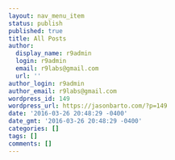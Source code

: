```yaml
---
layout: nav_menu_item
status: publish
published: true
title: All Posts
author:
  display_name: r9admin
  login: r9admin
  email: r9labs@gmail.com
  url: ''
author_login: r9admin
author_email: r9labs@gmail.com
wordpress_id: 149
wordpress_url: https://jasonbarto.com/?p=149
date: '2016-03-26 20:48:29 -0400'
date_gmt: '2016-03-26 20:48:29 -0400'
categories: []
tags: []
comments: []
---
```


